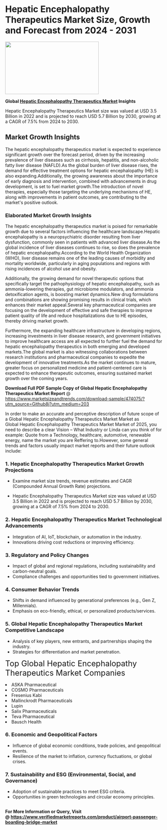 <H1>Hepatic Encephalopathy Therapeutics Market Size, Growth and Forecast from 2024 - 2031</H1><img class="aligncenter size-medium wp-image-584254" src="https://thirdeyenews.in/wp-content/uploads/2024/09/Global-Market-Research-300x168.jpeg" alt="" width="300" height="168" /><p><strong>Global&nbsp;<a href="https://www.marketsizeandtrends.com/download-sample/474075/?utm_source=Github8j?utm_medium=203">Hepatic Encephalopathy Therapeutics Market</a> Insights</strong></p><p>Hepatic Encephalopathy Therapeutics Market size was valued at USD 3.5 Billion in 2022 and is projected to reach USD 5.7 Billion by 2030, growing at a CAGR of 7.5% from 2024 to 2030.</p><p><h2>Market Growth Insights</h2> <p>The hepatic encephalopathy therapeutics market is expected to experience significant growth over the forecast period, driven by the increasing prevalence of liver diseases such as cirrhosis, hepatitis, and non-alcoholic fatty liver disease (NAFLD).As the global burden of liver disease rises, the demand for effective treatment options for hepatic encephalopathy (HE) is also expanding.Additionally, the growing awareness about the importance of early diagnosis and intervention, combined with advancements in drug development, is set to fuel market growth.The introduction of novel therapies, especially those targeting the underlying mechanisms of HE, along with improvements in patient outcomes, are contributing to the market's positive outlook.</p> <p></p> <h3>Elaborated Market Growth Insights</h3> <p>The hepatic encephalopathy therapeutics market is poised for remarkable growth due to several factors influencing the healthcare landscape.Hepatic encephalopathy is a neuropsychiatric disorder resulting from liver dysfunction, commonly seen in patients with advanced liver disease.As the global incidence of liver diseases continues to rise, so does the prevalence of hepatic encephalopathy.According to the World Health Organization (WHO), liver disease remains one of the leading causes of morbidity and mortality worldwide, particularly in aging populations and regions with rising incidences of alcohol use and obesity.</p> <p>Additionally, the growing demand for novel therapeutic options that specifically target the pathophysiology of hepatic encephalopathy, such as ammonia-lowering therapies, gut microbiome modulators, and ammonia detoxification agents, is boosting market dynamics.New drug formulations and combinations are showing promising results in clinical trials, which enhances their market appeal.Several key pharmaceutical companies are focusing on the development of effective and safe therapies to improve patient quality of life and reduce hospitalizations due to HE episodes, thereby driving market growth.</p> <p>Furthermore, the expanding healthcare infrastructure in developing regions, increasing investments in liver disease research, and government initiatives to improve healthcare access are all expected to further fuel the demand for hepatic encephalopathy therapeutics in both emerging and developed markets.The global market is also witnessing collaborations between research institutions and pharmaceutical companies to expedite the development of innovative treatments.As the market continues to mature, greater focus on personalized medicine and patient-centered care is expected to enhance therapeutic outcomes, ensuring sustained market growth over the coming years.</p> <p></p><p><span class=""><strong>Download Full PDF Sample Copy of Global Hepatic Encephalopathy Therapeutics Market Report</strong> @ <a href="https://www.marketsizeandtrends.com/download-sample/474075/?utm_source=Github8j?utm_medium=203" target="_blank">https://www.marketsizeandtrends.com/download-sample/474075/?utm_source=Github8j?utm_medium=203</a></span></p><p>In order to make an accurate and perceptive description of future scope of a Global&nbsp;Hepatic Encephalopathy Therapeutics Market Market as Global&nbsp;Hepatic Encephalopathy Therapeutics Market Market of 2025, you need to describe a clear Vision &ndash; What Industry or Linda can you think of for example: Quote from a Technology, healthcare, automotive, renewable energy, name the market you are Reffering to.However, some general trends and factors usually impact market reports and their future outlook include:</p><h3>1.&nbsp;<strong>Hepatic Encephalopathy Therapeutics Market Growth Projections</strong></h3><ul><li>Examine market size trends, revenue estimates and CAGR (Compounded Annual Growth Rate) projections.</li><li><p>Hepatic Encephalopathy Therapeutics Market size was valued at USD 3.5 Billion in 2022 and is projected to reach USD 5.7 Billion by 2030, growing at a CAGR of 7.5% from 2024 to 2030.</p></li></ul><h3>2.&nbsp;<strong>Hepatic Encephalopathy Therapeutics Market Technological Advancements</strong></h3><ul><li>Integration of AI, IoT, blockchain, or automation in the industry.</li><li>Innovations driving cost reductions or improving efficiency.</li></ul><h3>3.&nbsp;<strong>Regulatory and Policy Changes</strong></h3><ul><li>Impact of global and regional regulations, including sustainability and carbon-neutral goals.</li><li>Compliance challenges and opportunities tied to government initiatives.</li></ul><h3>4.&nbsp;<strong>Consumer Behavior Trends</strong></h3><ul><li>Shifts in demand influenced by generational preferences (e.g., Gen Z, Millennials).</li><li>Emphasis on eco-friendly, ethical, or personalized products/services.</li></ul><h3>5.&nbsp;<strong>Global Hepatic Encephalopathy Therapeutics Market Competitive Landscape</strong></h3><ul><li>Analysis of key players, new entrants, and partnerships shaping the industry.</li><li>Strategies for differentiation and market penetration.</li></ul><p data-pm-slice="1 1 []"><span style="color: inherit; font-family: inherit; font-size: 25px;">Top Global Hepatic Encephalopathy Therapeutics Market Companies</span></p><div class="" data-test-id=""><p><li>ASKA Pharmaceutical</li><li> COSMO Pharmaceuticals</li><li> Fresenius Kabi</li><li> Mallinckrodt Pharmaceuticals</li><li> Lupin</li><li> Salix Pharmaceuticals</li><li> Teva Pharmaceutical</li><li> Bausch Health</li></p></div><h3>6.&nbsp;<strong>Economic and Geopolitical Factors</strong></h3><ul><li>Influence of global economic conditions, trade policies, and geopolitical events.</li><li>Resilience of the market to inflation, currency fluctuations, or global crises.</li></ul><h3>7.&nbsp;<strong>Sustainability and ESG (Environmental, Social, and Governance)</strong></h3><ul><li>Adoption of sustainable practices to meet ESG criteria.</li><li>Opportunities in green technologies and circular economy principles.</li></ul><h2><strong style="font-size: 14px;">For More Information or Query, Visit @&nbsp;</strong><a style="background-color: #ffffff; font-size: 14px;" href="https://www.marketsizeandtrends.com/report/hepatic-encephalopathy-therapeutics-market/" target="_blank">https://www.verifiedmarketreports.com/product/airport-passenger-boarding-bridge-market</a></h2>